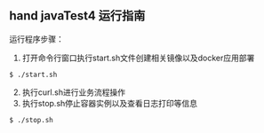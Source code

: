 ## hand javaTest4 运行指南

运行程序步骤：

1. 打开命令行窗口执行start.sh文件创建相关镜像以及docker应用部署
````
$ ./start.sh
````
2. 执行curl.sh进行业务流程操作
3. 执行stop.sh停止容器实例以及查看日志打印等信息
````
$ ./stop.sh
````